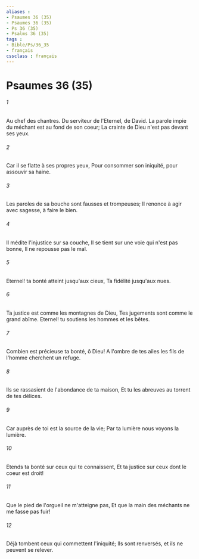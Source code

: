 ```yaml
---
aliases : 
- Psaumes 36 (35)
- Psaumes 36 (35)
- Ps 36 (35)
- Psalms 36 (35)
tags : 
- Bible/Ps/36_35
- français
cssclass : français
---
```


# Psaumes 36 (35)

###### 1
Au chef des chantres. Du serviteur de l'Eternel, de David. La parole impie du méchant est au fond de son coeur; La crainte de Dieu n'est pas devant ses yeux.
###### 2
Car il se flatte à ses propres yeux, Pour consommer son iniquité, pour assouvir sa haine.
###### 3
Les paroles de sa bouche sont fausses et trompeuses; Il renonce à agir avec sagesse, à faire le bien.
###### 4
Il médite l'injustice sur sa couche, Il se tient sur une voie qui n'est pas bonne, Il ne repousse pas le mal.
###### 5
Eternel! ta bonté atteint jusqu'aux cieux, Ta fidélité jusqu'aux nues.
###### 6
Ta justice est comme les montagnes de Dieu, Tes jugements sont comme le grand abîme. Eternel! tu soutiens les hommes et les bêtes.
###### 7
Combien est précieuse ta bonté, ô Dieu! A l'ombre de tes ailes les fils de l'homme cherchent un refuge.
###### 8
Ils se rassasient de l'abondance de ta maison, Et tu les abreuves au torrent de tes délices.
###### 9
Car auprès de toi est la source de la vie; Par ta lumière nous voyons la lumière.
###### 10
Etends ta bonté sur ceux qui te connaissent, Et ta justice sur ceux dont le coeur est droit!
###### 11
Que le pied de l'orgueil ne m'atteigne pas, Et que la main des méchants ne me fasse pas fuir!
###### 12
Déjà tombent ceux qui commettent l'iniquité; Ils sont renversés, et ils ne peuvent se relever.
